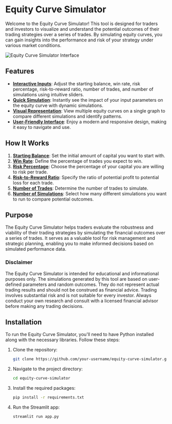 # Equity Curve Simulator

Welcome to the Equity Curve Simulator! This tool is designed for traders and investors to visualize and understand the potential outcomes of their trading strategies over a series of trades. By simulating equity curves, you can gain insights into the performance and risk of your strategy under various market conditions.

![Equity Curve Simulator Interface](path/to/your/image.png)

## Features
- **<u>Interactive Inputs</u>**: Adjust the starting balance, win rate, risk percentage, risk-to-reward ratio, number of trades, and number of simulations using intuitive sliders.
- **<u>Quick Simulation</u>**: Instantly see the impact of your input parameters on the equity curve with dynamic simulations.
- **<u>Visual Representation</u>**: View multiple equity curves on a single graph to compare different simulations and identify patterns.
- **<u>User-Friendly Interface</u>**: Enjoy a modern and responsive design, making it easy to navigate and use.

## How It Works
1. **<u>Starting Balance</u>**: Set the initial amount of capital you want to start with.
2. **<u>Win Rate</u>**: Define the percentage of trades you expect to win.
3. **<u>Risk Percentage</u>**: Choose the percentage of your capital you are willing to risk per trade.
4. **<u>Risk-to-Reward Ratio</u>**: Specify the ratio of potential profit to potential loss for each trade.
5. **<u>Number of Trades</u>**: Determine the number of trades to simulate.
6. **<u>Number of Simulations</u>**: Select how many different simulations you want to run to compare potential outcomes.

## Purpose
The Equity Curve Simulator helps traders evaluate the robustness and viability of their trading strategies by simulating the financial outcomes over a series of trades. It serves as a valuable tool for risk management and strategic planning, enabling you to make informed decisions based on simulated performance data.
### Disclaimer 
The Equity Curve Simulator is intended for educational and informational purposes only. The simulations generated by this tool are based on user-defined parameters and random outcomes. They do not represent actual trading results and should not be construed as financial advice. Trading involves substantial risk and is not suitable for every investor. Always conduct your own research and consult with a licensed financial advisor before making any trading decisions.

## Installation
To run the Equity Curve Simulator, you'll need to have Python installed along with the necessary libraries. Follow these steps:
1. Clone the repository:
    ```sh
   git clone https://github.com/your-username/equity-curve-simulator.git
2. Navigate to the project directory:
    ```sh
    cd equity-curve-simulator
3. Install the required packages:
    ```sh
    pip install -r requirements.txt
4. Run the Streamlit app:
    ```sh
    streamlit run app.py
